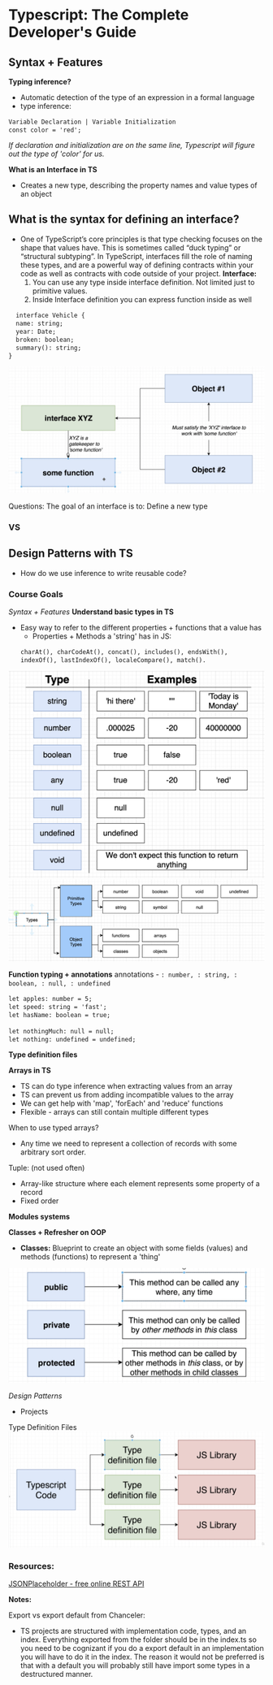 # Typescript: The Complete Developer's Guide
## Syntax + Features

**Typing inference?**
  - Automatic detection of the type of an expression in a formal language
  - type inference: 
  ```
  Variable Declaration | Variable Initialization
  const color = 'red';
  ```
  *If declaration and initialization are on the same line, Typescript will figure out the type of 'color' for us.*

**What is an Interface in TS**
  - Creates a new type, describing the property names and value types of an object

**What is the syntax for defining an interface?**
- 
- One of TypeScript’s core principles is that type checking focuses on the shape that values have. This is sometimes called “duck typing” or “structural subtyping”. In TypeScript, interfaces fill the role of naming these types, and are a powerful way of defining contracts within your code as well as contracts with code outside of your project.
**Interface:**
  1. You can use any type inside interface definition. Not limited just to primitive values.
  2. Inside Interface definition you can express function inside as well
```
  interface Vehicle {
  name: string;
  year: Date;
  broken: boolean;
  summary(): string;
}
```
![interfaces](images/interfaces.png)

Questions:
The goal of an interface is to: Define a new type

### VS

## Design Patterns with TS

- How do we use inference to write reusable code?

### Course Goals

*Syntax + Features*
**Understand basic types in TS**
  - Easy way to refer to the different properties + functions that a value has
    - Properties + Methods a 'string' has in JS:
     ```
    charAt(), charCodeAt(), concat(), includes(), endsWith(), indexOf(), lastIndexOf(), localeCompare(), match().
     ```
![Types](images/types.png)
![Primitive & Object Types](images/primitive-object.png)

**Function typing + annotations**
annotations -  `: number, : string, : boolean, : null, : undefined`
```
let apples: number = 5;
let speed: string = 'fast';
let hasName: boolean = true;

let nothingMuch: null = null;
let nothing: undefined = undefined;
```

**Type definition files**

**Arrays in TS**
  - TS can do type inference when extracting values from an array
  - TS can prevent us from adding incompatible values to the array
  - We can get help with 'map', 'forEach' and 'reduce' functions
  - Flexible - arrays can still contain multiple different types

When to use typed arrays?
  - Any time we need to represent a collection of records with some arbitrary sort order.

Tuple: (not used often)
  - Array-like structure where each element represents some property of a record
  - Fixed order

**Modules systems**

**Classes + Refresher on OOP**

  - **Classes:** Blueprint to create an object with some fields (values) and methods (functions) to represent a 'thing'

![classes](images/classes.png) 

*Design Patterns*
- Projects

Type Definition Files
![Type Definition Files](images/Type-definition-files.png)
### Resources:

[JSONPlaceholder - free online REST API](http://jsonplaceholder.typicode.com/)

**Notes:**

Export vs export default from Chanceler:
- TS projects are structured with implementation code, types, and an index. Everything exported from the folder should be in the index.ts so you need to be cognizant if you do a export default in an implementation you will have to do it in the index. The reason it would not be preferred is that with a default you will probably still have import some types in a destructured manner.